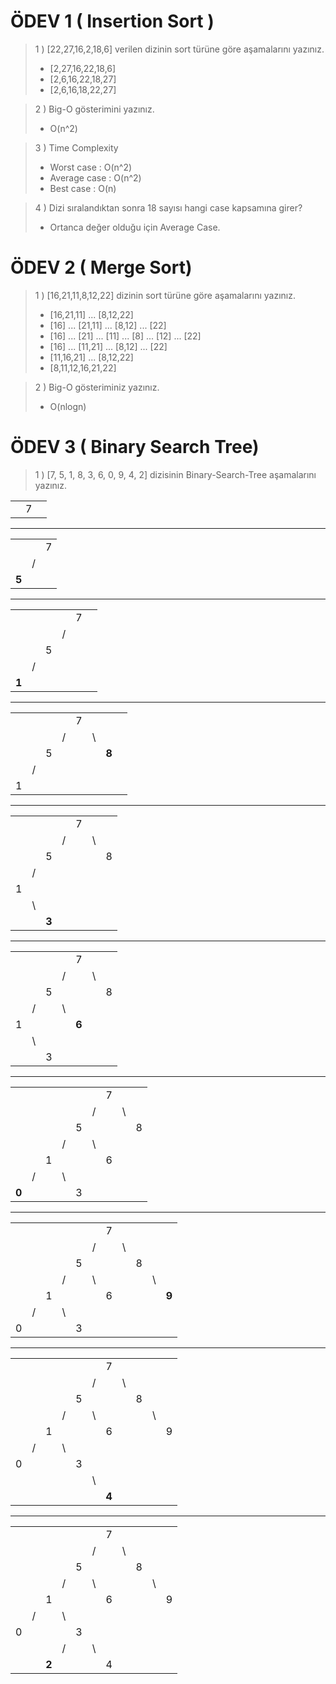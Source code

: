 # ÖDEV 1 ( Insertion Sort )

> 1 ) [22,27,16,2,18,6] verilen dizinin sort türüne göre aşamalarını yazınız.
>
> - [2,27,16,22,18,6]
> - [2,6,16,22,18,27]
> - [2,6,16,18,22,27]

> 2 ) Big-O gösterimini yazınız.
>
> - O(n^2)

> 3 ) Time Complexity
>
> - Worst case : O(n^2)
> - Average case : O(n^2)
> - Best case : O(n)

> 4 ) Dizi sıralandıktan sonra 18 sayısı hangi case kapsamına girer?
>
> - Ortanca değer olduğu için Average Case.

# ÖDEV 2 ( Merge Sort)

> 1 ) [16,21,11,8,12,22] dizinin sort türüne göre aşamalarını yazınız.
>
> - [16,21,11] ... [8,12,22]
> - [16] ... [21,11] ... [8,12] ... [22]
> - [16] ... [21] ... [11] ... [8] ... [12] ... [22]
> - [16] ... [11,21] ... [8,12] ... [22]
> - [11,16,21] ... [8,12,22]
> - [8,11,12,16,21,22]

> 2 ) Big-O gösteriminiz yazınız.
>
> - O(nlogn)

# ÖDEV 3 ( Binary Search Tree)

> 1 ) [7, 5, 1, 8, 3, 6, 0, 9, 4, 2] dizisinin Binary-Search-Tree aşamalarını yazınız.

|     |     |     |
| --- | --- | --- |
|     | 7   |     |

---

|       |     |     |
| ----- | --- | --- |
|       |     | 7   |
|       | /   |     |
| **5** |     |     |

---

|       |     |     |     |     |     |
| ----- | --- | --- | --- | --- | --- |
|       |     |     |     | 7   |     |
|       |     |     | /   |     |     |
|       |     | 5   |     |     |     |
|       | /   |     |     |     |     |
| **1** |     |     |     |     |     |

---

|     |     |     |     |     |     |       |     |
| --- | --- | --- | --- | --- | --- | ----- | --- |
|     |     |     |     | 7   |     |       |     |
|     |     |     | /   |     | \   |       |     |
|     |     | 5   |     |     |     | **8** |     |
|     | /   |     |     |     |     |       |     |
| 1   |     |     |     |     |     |       |     |

---

|     |     |       |     |     |     |     |
| --- | --- | ----- | --- | --- | --- | --- |
|     |     |       |     | 7   |     |     |
|     |     |       | /   |     | \   |     |
|     |     | 5     |     |     |     | 8   |
|     | /   |       |     |     |     |     |
| 1   |     |       |     |     |     |     |
|     | \   |       |     |     |     |     |
|     |     | **3** |     |     |     |     |

---

|     |     |     |     |       |     |     |
| --- | --- | --- | --- | ----- | --- | --- |
|     |     |     |     | 7     |     |     |
|     |     |     | /   |       | \   |     |
|     |     | 5   |     |       |     | 8   |
|     | /   |     | \   |       |     |     |
| 1   |     |     |     | **6** |     |     |
|     | \   |     |     |       |     |     |
|     |     | 3   |     |       |     |     |

---

|       |     |     |     |     |     |     |     |     |
| ----- | --- | --- | --- | --- | --- | --- | --- | --- |
|       |     |     |     |     |     | 7   |     |     |
|       |     |     |     |     | /   |     | \   |     |
|       |     |     |     | 5   |     |     |     | 8   |
|       |     |     | /   |     | \   |     |     |     |
|       |     | 1   |     |     |     | 6   |     |     |
|       | /   |     | \   |     |     |     |     |     |
| **0** |     |     |     | 3   |     |     |     |     |

---

|     |     |     |     |     |     |     |     |     |     |       |
| --- | --- | --- | --- | --- | --- | --- | --- | --- | --- | ----- |
|     |     |     |     |     |     | 7   |     |     |     |       |
|     |     |     |     |     | /   |     | \   |     |     |       |
|     |     |     |     | 5   |     |     |     | 8   |     |       |
|     |     |     | /   |     | \   |     |     |     | \   |       |
|     |     | 1   |     |     |     | 6   |     |     |     | **9** |
|     | /   |     | \   |     |     |     |     |     |     |       |
| 0   |     |     |     | 3   |     |     |     |     |     |       |

---

|     |     |     |     |     |     |       |     |     |     |     |
| --- | --- | --- | --- | --- | --- | ----- | --- | --- | --- | --- |
|     |     |     |     |     |     | 7     |     |     |     |     |
|     |     |     |     |     | /   |       | \   |     |     |     |
|     |     |     |     | 5   |     |       |     | 8   |     |     |
|     |     |     | /   |     | \   |       |     |     | \   |     |
|     |     | 1   |     |     |     | 6     |     |     |     | 9   |
|     | /   |     | \   |     |     |       |     |     |     |     |
| 0   |     |     |     | 3   |     |       |     |     |     |     |
|     |     |     |     |     | \   |       |     |     |     |     |
|     |     |     |     |     |     | **4** |     |     |     |     |

---

|     |     |       |     |     |     |     |     |     |     |     |
| --- | --- | ----- | --- | --- | --- | --- | --- | --- | --- | --- |
|     |     |       |     |     |     | 7   |     |     |     |     |
|     |     |       |     |     | /   |     | \   |     |     |     |
|     |     |       |     | 5   |     |     |     | 8   |     |     |
|     |     |       | /   |     | \   |     |     |     | \   |     |
|     |     | 1     |     |     |     | 6   |     |     |     | 9   |
|     | /   |       | \   |     |     |     |     |     |     |     |
| 0   |     |       |     | 3   |     |     |     |     |     |     |
|     |     |       | /   |     | \   |     |     |     |     |     |
|     |     | **2** |     |     |     | 4   |     |     |     |     |
